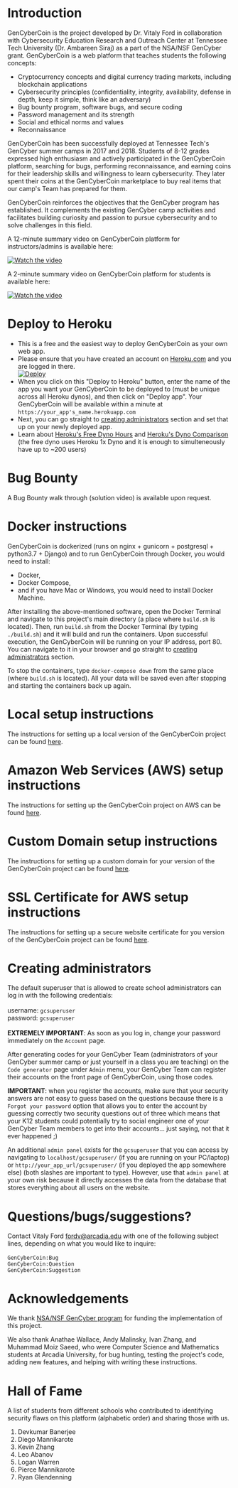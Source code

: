 # Introduction

GenCyberCoin is the project developed by Dr. Vitaly Ford in collaboration with Cybersecurity Education Research and Outreach Center at Tennessee Tech University (Dr. Ambareen Siraj) as a part of the NSA/NSF GenCyber grant. GenCyberCoin is a web platform that teaches students the following concepts:

- Cryptocurrency concepts and digital currency trading markets, including blockchain applications
- Cybersecurity principles (confidentiality, integrity, availability, defense in depth, keep it simple, think like an adversary)
- Bug bounty program, software bugs, and secure coding
- Password management and its strength
- Social and ethical norms and values
- Reconnaissance

GenCyberCoin has been successfully deployed at Tennessee Tech's GenCyber summer camps in 2017 and 2018. Students of 8-12 grades expressed high enthusiasm and actively participated in the GenCyberCoin platform, searching for bugs, performing reconnaissance, and earning coins for their leadership skills and willingness to learn cybersecurity. They later spent their coins at the GenCyberCoin marketplace to buy real items that our camp's Team has prepared for them.

GenCyberCoin reinforces the objectives that the GenCyber program has established. It complements the existing GenCyber camp activities and facilitates building curiosity and passion to pursue cybersecurity and to solve challenges in this field.

A 12-minute summary video on GenCyberCoin platform for instructors/admins is available here:

[![Watch the video](instructions/img-readme/homepage.png)](https://arcadia.hosted.panopto.com/Panopto/Pages/Embed.aspx?id=4a2d137e-e80f-4dd3-bc5e-aa1e00f7b4b7&v=1)

A 2-minute summary video on GenCyberCoin platform for students is available here:

[![Watch the video](instructions/img-readme/students.png)](https://arcadia.hosted.panopto.com/Panopto/Pages/Viewer.aspx?id=af6dc731-ca20-40e0-b386-aa6b002af746)

# Deploy to Heroku
- This is a free and the easiest way to deploy GenCyberCoin as your own web app.
- Please ensure that you have created an account on [Heroku.com](https://www.heroku.com/) and you are logged in there.<br/>
  [![Deploy](https://www.herokucdn.com/deploy/button.svg)](https://heroku.com/deploy)
- When you click on this "Deploy to Heroku" button, enter the name of the app you want your GenCyberCoin to be deployed to (must be unique across all Heroku dynos), and then click on "Deploy app". Your GenCyberCoin will be available within a minute at `https://your_app's_name.herokuapp.com`
- Next, you can go straight to [creating administrators](#creating-administrators) section and set that up on your newly deployed app.
- Learn about [Heroku's Free Dyno Hours](https://devcenter.heroku.com/articles/free-dyno-hours) and [Heroku's Dyno Comparison](https://mikecoutermarsh.com/load-testing-heroku-1x-2x-px-dyno/) (the free dyno uses Heroku 1x Dyno and it is enough to simulteneously have up to ~200 users)

# Bug Bounty

A Bug Bounty walk through (solution video) is available upon request.

# Docker instructions

GenCyberCoin is dockerized (runs on nginx + gunicorn + postgresql + python3.7 + Django) and to run GenCyberCoin through Docker, you would need to install:
 - Docker,
 - Docker Compose,
 - and if you have Mac or Windows, you would need to install Docker Machine.

After installing the above-mentioned software, open the Docker Terminal and navigate to this project's main directory (a place where `build.sh` is located). Then, run `build.sh` from the Docker Terminal (by typing `./build.sh`) and it will build and run the containers. Upon successful execution, the GenCyberCoin will be running on your IP address, port 80. You can navigate to it in your browser and go straight to [creating administrators](#creating-administrators) section.

To stop the containers, type `docker-compose down` from the same place (where `build.sh` is located). All your data will be saved even after stopping and starting the containers back up again.

# Local setup instructions

The instructions for setting up a local version of the GenCyberCoin project can be found [here](instructions/Local_setup.MD).

# Amazon Web Services (AWS) setup instructions

The instructions for setting up the GenCyberCoin project on AWS can be found [here](instructions/AWS_setup.MD).

# Custom Domain setup instructions

The instructions for setting up a custom domain for your version of the GenCyberCoin project can be found [here](instructions/Domain_setup.MD).

# SSL Certificate for AWS setup instructions

The instructions for setting up a secure website certificate for you version of the GenCyberCoin project can be found [here](instructions/SSL_setup.MD).

# Creating administrators

The default superuser that is allowed to create school administrators can log in with the following credentials:<br><br>
username: `gcsuperuser`<br>
password: `gcsuperuser`<br><br>
**EXTREMELY IMPORTANT**: As soon as you log in, change your password immediately on the `Account` page.<br>

After generating codes for your GenCyber Team (administrators of your GenCyber summer camp or just yourself in a class you are teaching) on the `Code generator` page under `Admin` menu, your GenCyber Team can register their accounts on the front page of GenCyberCoin, using those codes.<br>

**IMPORTANT**: when you register the accounts, make sure that your security answers are not easy to guess based on the questions because there is a `Forgot your password` option that allows you to enter the account by guessing correctly two security questions out of three which means that your K12 students could potentially try to social engineer one of your GenCyber Team members to get into their accounts... just saying, not that it ever happened ;)<br>

An additional `admin panel` exists for the `gcsuperuser` that you can access by navigating to `localhost/gcsuperuser/` (if you are running on your PC/laptop) or `http://your_app_url/gcsuperuser/` (if you deployed the app somewhere else) (both slashes are important to type). However, use that `admin panel` at your own risk because it directly accesses the data from the database that stores everything about all users on the website.

# Questions/bugs/suggestions?

Contact Vitaly Ford fordv@arcadia.edu with one of the following subject lines, depending on what you would like to inquire:<br><br>
`GenCyberCoin:Bug`<br>
`GenCyberCoin:Question`<br>
`GenCyberCoin:Suggestion`

# Acknowledgements

We thank [NSA/NSF GenCyber program](https://www.gen-cyber.com/ "NSA/NSF GenCyber Program") for funding the implementation of this project.

We also thank Anathae Wallace, Andy Malinsky, Ivan Zhang, and Muhammad Moiz Saeed, who were Computer Science and Mathematics students at Arcadia University, for bug hunting, testing the project's code, adding new features, and helping with writing these instructions.

# Hall of Fame

A list of students from different schools who contributed to identifying security flaws on this platform (alphabetic order) and sharing those with us.

1. Devkumar Banerjee
1. Diego Mannikarote
1. Kevin Zhang
1. Leo Abanov
1. Logan Warren
1. Pierce Mannikarote
1. Ryan Glendenning
